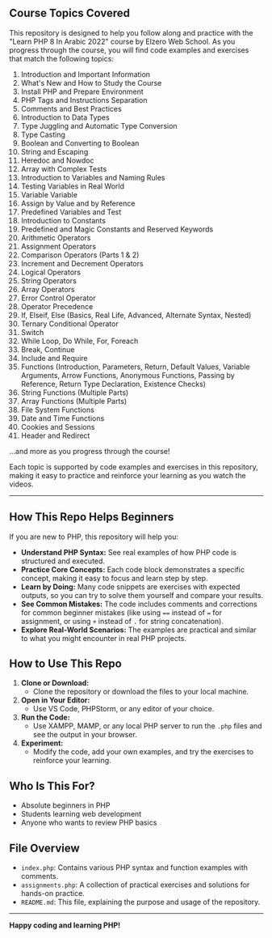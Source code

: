 
## Course Topics Covered

This repository is designed to help you follow along and practice with the "Learn PHP 8 In Arabic 2022" course by Elzero Web School. As you progress through the course, you will find code examples and exercises that match the following topics:

1. Introduction and Important Information
2. What's New and How to Study the Course
3. Install PHP and Prepare Environment
4. PHP Tags and Instructions Separation
5. Comments and Best Practices
6. Introduction to Data Types
7. Type Juggling and Automatic Type Conversion
8. Type Casting
9. Boolean and Converting to Boolean
10. String and Escaping
11. Heredoc and Nowdoc
12. Array with Complex Tests
13. Introduction to Variables and Naming Rules
14. Testing Variables in Real World
15. Variable Variable
16. Assign by Value and by Reference
17. Predefined Variables and Test
18. Introduction to Constants
19. Predefined and Magic Constants and Reserved Keywords
20. Arithmetic Operators
21. Assignment Operators
22. Comparison Operators (Parts 1 & 2)
23. Increment and Decrement Operators
24. Logical Operators
25. String Operators
26. Array Operators
27. Error Control Operator
28. Operator Precedence
29. If, Elseif, Else (Basics, Real Life, Advanced, Alternate Syntax, Nested)
30. Ternary Conditional Operator
31. Switch
32. While Loop, Do While, For, Foreach
33. Break, Continue
34. Include and Require
35. Functions (Introduction, Parameters, Return, Default Values, Variable Arguments, Arrow Functions, Anonymous Functions, Passing by Reference, Return Type Declaration, Existence Checks)
36. String Functions (Multiple Parts)
37. Array Functions (Multiple Parts)
38. File System Functions
39. Date and Time Functions
40. Cookies and Sessions
41. Header and Redirect

...and more as you progress through the course!

Each topic is supported by code examples and exercises in this repository, making it easy to practice and reinforce your learning as you watch the videos.

---

## How This Repo Helps Beginners

If you are new to PHP, this repository will help you:

- **Understand PHP Syntax:** See real examples of how PHP code is structured and executed.
- **Practice Core Concepts:** Each code block demonstrates a specific concept, making it easy to focus and learn step by step.
- **Learn by Doing:** Many code snippets are exercises with expected outputs, so you can try to solve them yourself and compare your results.
- **See Common Mistakes:** The code includes comments and corrections for common beginner mistakes (like using `==` instead of `=` for assignment, or using `+` instead of `.` for string concatenation).
- **Explore Real-World Scenarios:** The examples are practical and similar to what you might encounter in real PHP projects.

## How to Use This Repo

1. **Clone or Download:**
   - Clone the repository or download the files to your local machine.
2. **Open in Your Editor:**
   - Use VS Code, PHPStorm, or any editor of your choice.
3. **Run the Code:**
   - Use XAMPP, MAMP, or any local PHP server to run the `.php` files and see the output in your browser.
4. **Experiment:**
   - Modify the code, add your own examples, and try the exercises to reinforce your learning.

## Who Is This For?
- Absolute beginners in PHP
- Students learning web development
- Anyone who wants to review PHP basics

## File Overview
- `index.php`: Contains various PHP syntax and function examples with comments.
- `assignments.php`: A collection of practical exercises and solutions for hands-on practice.
- `README.md`: This file, explaining the purpose and usage of the repository.

---

**Happy coding and learning PHP!**
